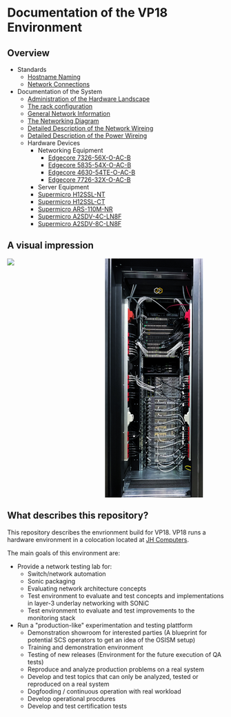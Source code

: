 # Documentation of the VP18 Environment

## Overview

* Standards
  * [Hostname Naming](documentation/standards/Hostname_Naming.md)
  * [Network Connections](documentation/standards/System_Network_Connections.md)
* Documentation of the System
  * [Administration of the Hardware Landscape](documentation/System_Administration.md)
  * [The rack configuration](documentation/System_Rack_Setup.md)
  * [General Network Information](documentation/System_Networks.md)
  * [The Networking Diagram](documentation/System_Network_Diagram.md)
  * [Detailed Description of the Network Wireing](documentation/System_Network_Wireing.md)
  * [Detailed Description of the Power Wireing](documentation/System_Power_Wireing.md)
  * Hardware Devices
    * Networking Equipment
      * [Edgecore 7326-56X-O-AC-B](documentation/devices/network/Edgecore_7326-56X-O-AC-B.md)
      * [Edgecore 5835-54X-O-AC-B](documentation/devices/network/Edgecore_5835-54X-O-AC-B.md)
      * [Edgecore 4630-54TE-O-AC-B](documentation/devices/network/Edgecore_4630-54TE-O-AC-B.md)
      * [Edgecore 7726-32X-O-AC-B](documentation/devices/network/Edgecore_7726-32X-O-AC-B.md)
    *  Server Equipment
      * [Supermicro H12SSL-NT](documentation/devices/servers/Supermicro_H12SSL-NT.md)
      * [Supermicro H12SSL-CT](documentation/devices/servers/Supermicro_H12SSL-CT.md)
      * [Supermicro ARS-110M-NR](documentation/devices/servers/Supermicro_ARS-110M-NR.md)
      * [Supermicro A2SDV-4C-LN8F](documentation/devices/servers/Supermicro_A2SDV-4C-LN8F.md)
      * [Supermicro A2SDV-8C-LN8F](documentation/devices/servers/Supermicro_A2SDV-8C-LN8F.md)

## A visual impression

<div style="display: flex">
    <img src="documentation/assets/rack/rack_frontside.JPG" style="width: 45%;" /> <img src="documentation/assets/rack/rack_backside.JPG" style="width: 45%;" />
</div>

## What describes this repository?

This repository describes the envrionment build for VP18.
VP18 runs a hardware environment in a colocation located at [JH Computers](https://jh-computers.de/).

The main goals of this environment are:

* Provide a network testing lab for:
  * Switch/network automation
  * Sonic packaging
  * Evaluating network architecture concepts
  * Test environment to evaluate and test concepts and implementations in layer-3 underlay networking with SONiC
  * Test environment to evaluate and test improvements to the monitoring stack
* Run a "production-like" experimentation and testing plattform
  * Demonstration showroom for interested parties
    (A blueprint for potential SCS operators to get an idea of the OSISM setup)
  * Training and demonstration environment
  * Testing of new releases
    (Environment for the future execution of QA tests)
  * Reproduce and analyze production problems on a real system
  * Develop and test topics that can only be analyzed, tested or reproduced on a real system
  * Dogfooding / continuous operation with real workload
  * Develop operational procdures
  * Develop and test certification tests


